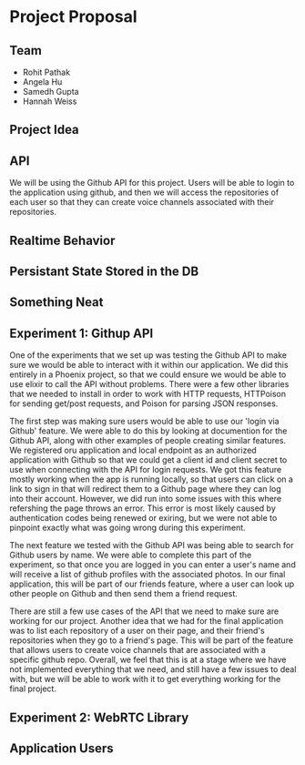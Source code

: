 # Project Proposal

## Team
- Rohit Pathak
- Angela Hu
- Samedh Gupta
- Hannah Weiss

## Project Idea

## API
We will be using the Github API for this project. Users will be able to login to the application using github, and then we will access the repositories of each user so that they can create voice channels associated with their repositories.

## Realtime Behavior

## Persistant State Stored in the DB

## Something Neat

## Experiment 1: Githup API
One of the experiments that we set up was testing the Github API to make sure we would be able to interact with it within our application. We did this entirely in a Phoenix project, so that we could ensure we would be able to use elixir to call the API without problems. There were a few other libraries that we needed to install in order to work with HTTP requests, HTTPoison for sending get/post requests, and Poison for parsing JSON responses. 

The first step was making sure users would be able to use our 'login via Github' feature. We were able to do this by looking at documention for the Github API, along with other examples of people creating similar features. We registered oru application and local endpoint as an authorized application with Github so that we could get a client id and client secret to use when connecting with the API for login requests. We got this feature mostly working when the app is running locally, so that users can click on a link to sign in that will redirect them to a Github page where they can log into their account. However, we did run into some issues with this where refershing the page throws an error. This error is most likely caused by authentication codes being renewed or exiring, but we were not able to pinpoint exactly what was going wrong during this experiment.

The next feature we tested with the Github API was being able to search for Github users by name. We were able to complete this part of the experiment, so that once you are logged in you can enter a user's name and will receive a list of github profiles with the associated photos. In our final application, this will be part of our friends feature, where a user can look up other people on Github and then send them a friend request. 

There are still a few use cases of the API that we need to make sure are working for our project. Another idea that we had for the final application was to list each repository of a user on their page, and their friend's repositories when they go to a friend's page. This will be part of the feature that allows users to create voice channels that are associated with a specific github repo. Overall, we feel that this is at a stage where we have not implemented everything that we need, and still have a few issues to deal with, but we will be able to work with it to get everything working for the final project.

## Experiment 2: WebRTC Library

## Application Users

